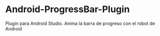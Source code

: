 # Android-ProgressBar-Plugin
Plugin para Android Studio. Anima la barra de progreso con el robot de Android 
